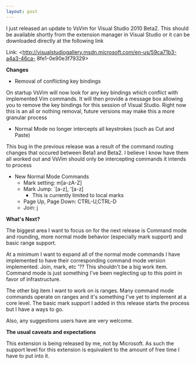 ```yaml
---
layout: post
---
```

I just released an update to VsVim for Visual Studio 2010 Beta2. This should
be available shortly from the extension manager in Visual Studio or it can be
downloaded directly at the following link

Link: <http://visualstudiogallery.msdn.microsoft.com/en-us/59ca71b3-a4a3-46ca-
8fe1-0e90e3f79329>

**Changes**

  * Removal of conflicting key bindings

On startup VsVim will now look for any key bindings which conflict with
implemented Vim commands. It will then provide a message box allowing you to
remove the key bindings for this session of Visual Studio. Right now this is
an all or nothing removal, future versions may make this a more granular
process

  * Normal Mode no longer intercepts all keystrokes (such as Cut and Paste)

This bug in the previous release was a result of the command routing changes
that occured between Beta1 and Beta2. I believe I know have them all worked
out and VsVim should only be intercepting commands it intends to process

  * New Normal Mode Commands
    * Mark setting: m[a-zA-Z]
    * Mark Jump: `[a-z], '[a-z] 
      * This is currently limited to local marks 
    * Page Up, Page Down: CTRL-U,CTRL-D
    * Join: j

**What's Next?**

The biggest area I want to focus on for the next release is Command mode and
rounding, more normal mode behavior (especially mark support) and basic range
support.

At a minimum I want to expand all of the normal mode commands I have
implemented to have their corresponding command mode version implemented.
Join, mark, etc '?? This shouldn't be a big work item. Command mode is just
something I've been neglecting up to this point in favor of infrastructure.

The other big item I want to work on is ranges. Many command mode commands
operate on ranges and it's something I've yet to implement at a core level.
The basic mark support I added in this release starts the process but I have a
ways to go.

Also, any suggestions users have are very welcome.

**The usual caveats and expectations**

This extension is being released by me, not by Microsoft. As such the support
level for this extension is equivalent to the amount of free time I have to
put into it.


